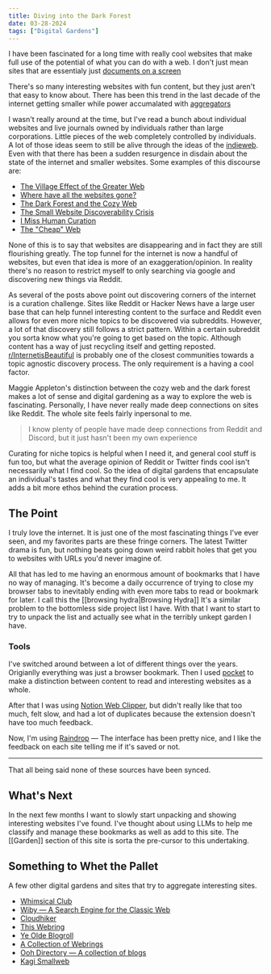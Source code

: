 ```yaml
---
title: Diving into the Dark Forest
date: 03-28-2024
tags: ["Digital Gardens"]
---
```


I have been fascinated for a long time with really cool websites that make full
use of the potential of what you can do with a web. I don't just mean sites that
are essentialy just [documents on a screen](https://maggieappleton.com/metaphors-web)

There's so many interesting websites with fun content, but they just aren't that
easy to know about. There has been this trend in the last decade of the internet
getting smaller while power accumalated with [aggregators](https://stratechery.com/2015/aggregation-theory/)

I wasn't really around at the time, but I've read a bunch about individual
websites and live journals owned by individuals rather than large corporations.
Little pieces of the web completely controlled by individuals. A lot of those
ideas seem to still be alive through the ideas of the [indieweb](https://indieweb.org/).
Even with that there has been a sudden resurgence in disdain about the state of
the internet and smaller websites. Some examples of this discourse are:

- [The Village Effect of the Greater Web](https://www.fromjason.xyz/p/notebook/the-village-effect-of-the-greater-web/) 
- [Where have all the websites gone?](https://www.fromjason.xyz/p/notebook/where-have-all-the-websites-gone/)
- [The Dark Forest and the Cozy Web](https://maggieappleton.com/cozy-web)
- [The Small Website Discoverability Crisis](https://www.marginalia.nu/log/19-website-discoverability-crisis/)
- [I Miss Human Curation](https://blog.cassidoo.co/post/human-curation/)
- [The "Cheap" Web](https://potato.cheap/)

None of this is to say that websites are disappearing and in fact they are still
flourishing greatly. The top funnel for the internet is now a handful of
websites, but even that idea is more of an exaggeration/opinion. In reality
there's no reason to restrict myself to only searching via google and
discovering new things via Reddit. 

As several of the posts above point out discovering corners of the internet is a
curation challenge. Sites like Reddit or Hacker News have a large user base that
can help funnel interesting content to the surface and Reddit even allows for
even more niche topics to be discovered via subreddits. However, a lot of that
discovery still follows a strict pattern. Within a certain subreddit you sorta
know what you're going to get based on the topic. Although content has a way of
just recycling itself and getting reposted. [r/InternetisBeautiful](https://www.reddit.com/r/InternetIsBeautiful/) is
probably one of the closest communities towards a topic agnostic discovery
process. The only requirement is a having a cool factor. 

Maggie Appleton's distinction between the cozy web and the dark forest makes a
lot of sense and digital gardening as a way to explore the web is fascinating.
Personally, I have never really made deep connections on sites like Reddit. The
whole site feels fairly inpersonal to me.

> I know plenty of people have made deep connections from Reddit and Discord,
> but it just hasn't been my own experience

Curating for niche topics is helpful when I need it, and general cool stuff is fun too,
but what the average opinion of Reddit or Twitter finds cool isn't necessarily
what I find cool. So the idea of digital gardens that encapsulate an
individual's tastes and what they find cool is very appealing to me. It adds a
bit more ethos behind the curation process. 

## The Point

I truly love the internet. It is just one of the most fascinating things I've
ever seen, and my favorites parts are these fringe corners. The latest Twitter
drama is fun, but nothing beats going down weird rabbit holes that get you to
websites with URLs you'd never imagine of. 

All that has led to me having an enormous amount of bookmarks that I have no way
of managing. It's become a daily occurrence of trying to close my browser tabs
to inevitably ending with even more tabs to read or bookmark for later. I call
this the [[browsing hydra|Browsing Hydra]] It's a similar problem to the bottomless side
project list I have. With that I want to start to try to unpack the list and
actually see what in the terribly unkept garden I have. 

### Tools

I've switched around between a lot of different things over the years.
Origianlly everything was just a browser bookmark. Then I used [pocket](https://getpocket.com/) to
make a distinction between content to read and interesting websites as a whole. 

After that I was using [Notion Web Clipper](https://www.notion.so/web-clipper),
but didn't really like that too much, felt slow, and had a lot of duplicates
because the extension doesn't have too much feedback. 

Now, I'm using [Raindrop](https://raindrop.io/) — The interface has been pretty
nice, and I like the feedback on each site telling me if it's saved or not. 

---

That all being said none of these sources have been synced.

## What's Next

In the next few months I want to slowly start unpacking and showing interesting
websites I've found. I've thought about using LLMs to help me classify and
manage these bookmarks as well as add to this site. The [[Garden]]
section of this site is sorta the pre-cursor to this undertaking. 

## Something to Whet the Pallet

A few other digital gardens and sites that try to aggregate interesting sites. 

- [Whimsical Club](https://whimsical.club/)
- [Wiby — A Search Engine for the Classic Web](https://wiby.me/)
- [Cloudhiker](https://cloudhiker.net/explore)
- [This Webring](https://webring.xxiivv.com/)
- [Ye Olde Blogroll](https://blogroll.org/)
- [A Collection of Webrings](https://goblin-heart.net/sadgrl/cyberspace/webrings)
- [Ooh Directory — A collection of blogs](https://ooh.directory/)
- [Kagi Smallweb](https://kagi.com/smallweb/)

